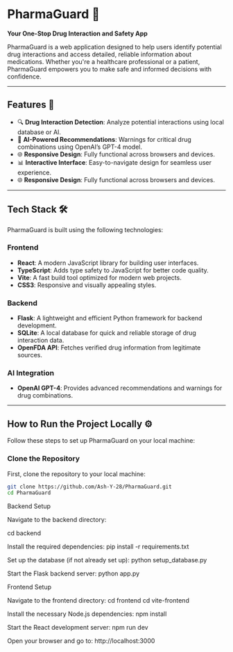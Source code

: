 # PharmaGuard 🚀
**Your One-Stop Drug Interaction and Safety App**

PharmaGuard is a web application designed to help users identify potential drug interactions and access detailed, reliable information about medications. Whether you're a healthcare professional or a patient, PharmaGuard empowers you to make safe and informed decisions with confidence.

---

## Features 🌟
- 🔍 **Drug Interaction Detection**: Analyze potential interactions using local database or AI.
- 🧠 **AI-Powered Recommendations**: Warnings for critical drug combinations using OpenAI’s GPT-4 model.
- 🌐 **Responsive Design**: Fully functional across browsers and devices.
- 📊 **Interactive Interface**: Easy-to-navigate design for seamless user experience.
- 🌐 **Responsive Design**: Fully functional across browsers and devices.

---

## Tech Stack 🛠️ 
PharmaGuard is built using the following technologies:

### Frontend
- **React**: A modern JavaScript library for building user interfaces.
- **TypeScript**: Adds type safety to JavaScript for better code quality.
- **Vite**: A fast build tool optimized for modern web projects.
- **CSS3**: Responsive and visually appealing styles.

### Backend
- **Flask**: A lightweight and efficient Python framework for backend development.
- **SQLite**: A local database for quick and reliable storage of drug interaction data.
- **OpenFDA API**: Fetches verified drug information from legitimate sources.

### AI Integration
- **OpenAI GPT-4**: Provides advanced recommendations and warnings for drug combinations.

---

## How to Run the Project Locally  ⚙️ 
Follow these steps to set up PharmaGuard on your local machine:

### Clone the Repository
First, clone the repository to your local machine:
```bash
git clone https://github.com/Ash-Y-28/PharmaGuard.git
cd PharmaGuard
```

Backend Setup

Navigate to the backend directory:

cd backend

Install the required dependencies:
pip install -r requirements.txt

Set up the database (if not already set up):
python setup_database.py

Start the Flask backend server:
python app.py

Frontend Setup

Navigate to the frontend directory:
cd frontend
cd vite-frontend

Install the necessary Node.js dependencies:
npm install

Start the React development server:
npm run dev

Open your browser and go to:
http://localhost:3000
